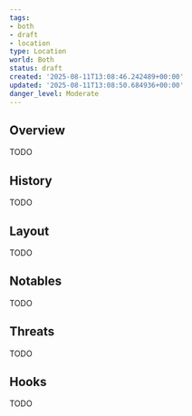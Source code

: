 ```yaml
---
tags:
- both
- draft
- location
type: Location
world: Both
status: draft
created: '2025-08-11T13:08:46.242489+00:00'
updated: '2025-08-11T13:08:50.684936+00:00'
danger_level: Moderate
---
```



## Overview

TODO
## History

TODO
## Layout

TODO
## Notables

TODO
## Threats

TODO
## Hooks

TODO
